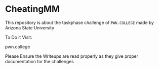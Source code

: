 # CheatingMM
This repository is about the taskphase challenge of `PWN.COLLEGE` made by Arizona State University

To Do it Visit:

pwn.college

Please Ensure the Writeups are read properly as they give proper documentation for the challenges
